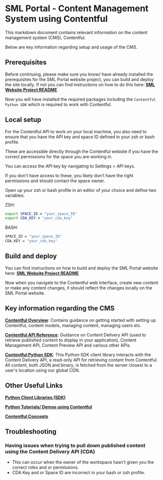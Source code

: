 # SML Portal - Content Management System using Contentful

This markdown document contains relevant information on the content management system (CMS), Contentful.

Below are key information regarding setup and usage of the CMS.

## Prerequisites

Before continuing, please make sure you know/ have already installed the prerequisites for the SML Portal website project, you can build and deploy the site locally. If not you can find instructions on how to do this here: [**SML Website Project README**](https://github.com/ONSdigital/sml-catalogue/blob/main/README.md)

Now you will have installed the required packages including the `Contentful Python SDK` which is required to work with Contentful.

## Local setup

For the Contentful API to work on your local machine, you also need to ensure that you have the API key and space ID defined in your zsh or bash profile.

These are accessible directly through the Contentful website if you have the correct permissions for the space you are working in.

You can access the API key by navigating to Settings > API keys.

If you don't have access to these, you likely don't have the right permissions and should contact the space owner.

Open up your zsh or bash profile in an editor of your choice and define two variables:

ZSH:

```zsh
export SPACE_ID = "your_space_ID"
export CDA_KEY = "your_cda_key"
```

BASH:

```bash
SPACE_ID = "your_space_ID"
CDA_KEY = "your_cda_key"
```

## Build and deploy

You can find instructions on how to build and deploy the SML Portal website here: [**SML Website Project README**](https://github.com/ONSdigital/sml-catalogue/blob/main/README.md)

Now when you navigate to the Contentful web interface, create new content or make any content changes, it should reflect the changes locally on the SML Portal website.

## Key information regarding the CMS

[**Contentful Overview**](https://www.contentful.com/help/contentful-101/): Contains guidance on getting started with setting up Contentful, content models, managing content, managing users etc.

[**Contentful API Reference**](https://www.contentful.com/developers/docs/references/): Guidance on Content Delivery API (used to retrieve published content to display in your application), Content Management API, Content Preview API and various other APIs.

[**Contentful Python SDK**](https://github.com/contentful/contentful.py): This Python SDK client library interacts with the Content Delivery API, a read-only API for retrieving content from Contentful. All content, both JSON and binary, is fetched from the server closest to a user's location using our global CDN.

## Other Useful Links

[**Python Client Libraries (SDK)**](https://www.contentful.com/developers/docs/python/sdks/)

[**Python Tutorials/ Demos using Contentful**](https://www.contentful.com/developers/docs/python/tutorials/)

[**Contentful Concepts**](https://www.contentful.com/developers/docs/concepts/)

## Troubleshooting

### Having issues when trying to pull down published content using the Content Delivery API (CDA)

- This can occur when the owner of the workspace hasn't given you the correct roles and or permissions.
- CDA Key and or Space ID are incorrect in your bash or zsh profile.

